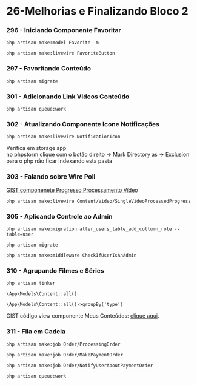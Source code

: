 # 26-Melhorias e Finalizando Bloco 2

### 296 - Iniciando Componente Favoritar

`php artisan make:model Favorite -m`

`php artisan make:livewire FavoriteButton`

### 297 - Favoritando Conteúdo
`php artisan migrate`

### 301 - Adicionando Link Videos Conteúdo
`php artisan queue:work`

### 302 - Atualizando Componente Icone Notificações
`php artisan make:livewire NotificationIcon`


Verifica em storage app  
no phpstorm clique com o botão direito -> Mark Directory as -> Exclusion  
para o php não ficar indexando esta pasta

### 303 - Falando sobre Wire Poll

[GIST componenete Progresso Processamento Vídeo](https://gist.github.com/NandoKstroNet/9451d414197595258f6e34b76d4ea2cd)

`php artisan make:livewire Content/Video/SingleVideoProcessedProgress`

### 305 - Aplicando Controle ao Admin
`php artisan make:migration alter_users_table_add_collumn_role --table=user`

`php artisan migrate`

`php artisan make:middleware CheckIfUserIsAnAdmin`

### 310 - Agrupando Filmes e Séries

`php artisan tinker`

`\App\Models\Content::all()`

`\App\Models\Content::all()->groupBy('type')`

GIST código view componente Meus Conteúdos: [clique aqui](https://gist.github.com/NandoKstroNet/d3027be2e2dda49bd2ef4c6456b78473).

### 311 - Fila em Cadeia

`php artisan make:job Order/ProcessingOrder`

`php artisan make:job Order/MakePaymentOrder`

`php artisan make:job Order/NotifyUserAboutPaymentOrder`

`php artisan queue:work`
